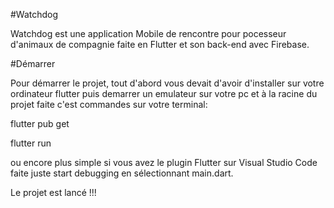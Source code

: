 #Watchdog

Watchdog est une application Mobile de rencontre pour pocesseur d'animaux de compagnie faite en Flutter et son back-end avec Firebase.

#Démarrer

Pour démarrer le projet, tout d'abord vous devait d'avoir d'installer sur votre ordinateur flutter
puis demarrer un emulateur sur votre pc et à la racine du projet faite c'est commandes sur votre terminal:

flutter pub get

flutter run

ou encore plus simple si vous avez le plugin Flutter sur Visual Studio Code faite juste start debugging en sélectionnant main.dart.

Le projet est lancé !!!